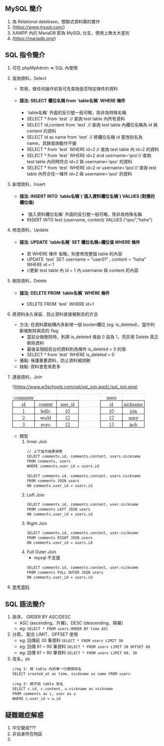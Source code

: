 ## MySQL 簡介
1. 為 Relational database，關聯式資料庫的實作
2. (https://www.mysql.com/)
3. XAMPP 內的 MariaDB 即為 MySQL 分支，使用上無太大差別
4. (https://mariadb.org/)
## SQL 指令簡介
1. 可在 phpMyAdmin => SQL 內使用
2. 查詢資料，Select
   * 常用，做任何操作前皆可先查詢是否特定條件的資料
   * #### 語法: SELECT 欄位名稱 from \`table名稱\` WHERE 條件
     * \`table名稱\` 外面的反引號一般可略，除非為特殊名稱
     * SELECT * from \`test\` // 查詢 test table 內所有資料
     * SELECT id,content from \`test\` // 查詢 test table 內欄位名稱為 id 與 content 的資料
     * SELECT id as name from \`test\` // 將欄位名稱 id 更改別名為 name，其餘查詢動作不變
     * SELECT * from \`test\` WHERE id=2 // 查詢 test table 內 id=2 的資料
     * SELECT * from \`test\` WHERE id=2  and username='qoo'// 查詢 test table 內同時符合 id=2 與 username='qoo' 的資料
     * SELECT * from \`test\` WHERE id=2  or username='qoo'// 查詢 test table 內符合任一條件 id=2 與 username='qoo' 的資料
3. 新增資料，Insert
   * #### 語法: INSERT INTO \`table名稱\`(\`插入資料欄位名稱\`) VALUES (對應的欄位值)
     * \`插入資料欄位名稱\` 外面的反引號一般可略，除非為特殊名稱
     * INSERT INTO test (username, content) VALUES ("qoo","hehe")
4. 修改資料，Update
   * #### 語法: UPDATE \`table名稱\` SET 欄位名稱=欄位值 WHERE 條件
     * 若 WHERE 條件 省略，則會修改整個 table 的內容
     * UPDATE \`test\` SET username = "user01" , content = "haha" WHERE id = 1
     * //更新 test table 內 id = 1 內 username 與 content 的內容
5. 刪除資料，Delete
   * #### 語法: DELETE FROM \`table名稱\` WHERE 條件
     * DELETE FROM \`test\` WHERE id=1
6. 將資料永久保留、防止資料直接被刪去的方法
   * 方法: 在資料庫結構內多新增一個 boolen欄位 (eg: is_deleted)，當作判斷被刪除與否的 flag
     * 當前台做刪除時，則將 is_deleted 值由 0 設為 1，而非用 Delete 真正刪除資料
     * 最後呈現給前台的資料則為條件 is_deleted = 0 的值
     * SELECT * from \`test\` WHERE is_deleted = 0
   * 優點: 保護重要資料，防止資料被誤刪
   * 缺點: 資料會愈來愈多
7. 連接資料，Join

   ![https://www.w3schools.com/sql/sql_join.asp](./sql_join.png)

   ![sql_join_example](./sql_join_example.png)

   * 類型
     1. Inner Join
        ```
        // 上下指令結果相等
        SELECT comments.id, comments.content, users.nickname
        FROM comments, users
        WHERE comments.user_id = users.id

        SELECT comments.id, comments.content, users.nickname
        FROM comments JOIN users
        ON comments.user_id = users.id
        ```
     2. Left Join
        ```
        SELECT comments.id, comments.content, user.nickname
        FROM comments LEFT JOIN users
        ON comments.user_id = users.id
        ```
     3. Right Join
        ```
        SELECT comments.id, comments.content, user.nickname
        FROM comments RIGHT JOIN users
        ON comments.user_id = users.id
        ```
     4. Full Outer Join
        * mysql 不支援
        ```
        SELECT comments.id, comments.content, user.nickname
        FROM comments FULL OUTER JOIN users
        ON comments.user_id = users.id
        ```
8. [參考資料](https://www.1keydata.com/tw/sql/sql.html)
## SQL 語法簡介
1. 排序， ORDER BY ASC/DESC
   * ASC (ascending、升冪)、DESC (descending、降冪)
   * eg: `SELECT * FROM users ORDER BY time ASC`
2. 分頁， 配合 LIMIT、OFFSET 使用
   * eg: 回傳前 30 筆資料 `SELECT * FROM users LIMIT 30`
   * eg: 回傳 61 ~ 90 筆資料 `SELECT * FROM users LIMIT 30 OFFSET 60`
   * eg: 回傳 61 ~ 90 筆資料 `SELECT * FROM users LIMIT 60, 30`
3. 改名，as
   ```
   //eg 1: 將 table 內的單一行標頭改名
   SELECT created_at as time, nickname as name FROM users

   //eg 2: 將不同 table 改名
   SELECT c.id, c.content, u.nickname as nickname
   FROM comments as c, user as u
   WHERE c.user_id = u.id
   ```
## 疑難雜症解惑
1. 中文變成???
2. 非自身所在時區
3.
